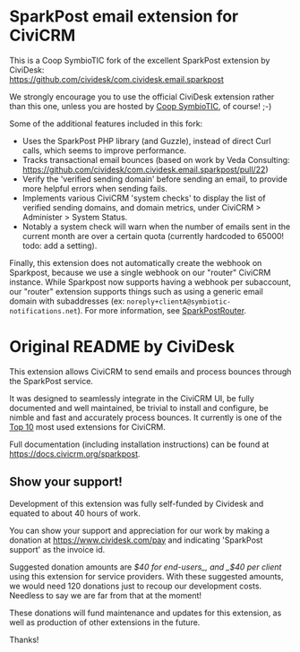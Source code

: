 # SparkPost email extension for CiviCRM

This is a Coop SymbioTIC fork of the excellent SparkPost extension by CiviDesk:  
https://github.com/cividesk/com.cividesk.email.sparkpost

We strongly encourage you to use the official CiviDesk extension rather than this one,
unless you are hosted by [Coop SymbioTIC](https://www.symbiotic.coop/en), of course! ;-)

Some of the additional features included in this fork:

* Uses the SparkPost PHP library (and Guzzle), instead of direct Curl calls, which seems to improve performance.
* Tracks transactional email bounces (based on work by Veda Consulting: https://github.com/cividesk/com.cividesk.email.sparkpost/pull/22)
* Verify the 'verified sending domain' before sending an email, to provide more helpful errors when sending fails.
* Implements various CiviCRM 'system checks' to display the list of verified sending domains, and domain metrics, under CiviCRM > Administer > System Status.
* Notably a system check will warn when the number of emails sent in the current month are over a certain quota (currently hardcoded to 65000! todo: add a setting).

Finally, this extension does not automatically create the webhook on Sparkpost,
because we use a single webhook on our "router" CiviCRM instance. While
Sparkpost now supports having a webhook per subaccount, our "router" extension
supports things such as using a generic email domain with subaddresses (ex:
`noreply+clientA@symbiotic-notifications.net`).  For more information, see
[SparkPostRouter](https://github.com/coopsymbiotic/coop.symbiotic.sparkpostrouter).

# Original README by CiviDesk

This extension allows CiviCRM to send emails and process bounces through the SparkPost service.

It was designed to seamlessly integrate in the CiviCRM UI, be fully documented and well maintained, be trivial to install and configure, be nimble and fast and accurately process bounces.
It currently is one of the [Top 10](https://stats.civicrm.org/?tab=sites) most used extensions for CiviCRM.

Full documentation (including installation instructions) can be found at https://docs.civicrm.org/sparkpost.

## Show your support!

Development of this extension was fully self-funded by Cividesk and equated to about 40 hours of work.

You can show your support and appreciation for our work by making a donation at https://www.cividesk.com/pay and indicating 'SparkPost support' as the invoice id.

Suggested donation amounts are _$40 for end-users_, and _$40 per client_ using this extension for service providers. With these suggested amounts, we would need 120 donations just to recoup our development costs. Needless to say we are far from that at the moment!

These donations will fund maintenance and updates for this extension, as well as production of other extensions in the future.

Thanks!
